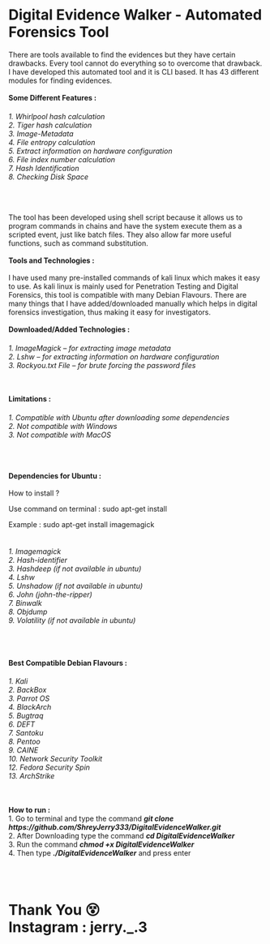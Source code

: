 # Digital Evidence Walker - Automated Forensics Tool

There are tools available to find the evidences but they have certain drawbacks. Every tool cannot do everything so to overcome that drawback. I have developed this automated tool and it is CLI based. It has 43 different modules for finding evidences.
<br><br>
<b>Some Different Features :</b>
<br>
<h6><i>
1. Whirlpool hash calculation <br>
2. Tiger hash calculation <br>
3. Image-Metadata <br>
4. File entropy calculation <br>
5. Extract information on hardware configuration <br>
6. File index number calculation <br>
7. Hash Identification <br>
8. Checking Disk Space <br>
</i></h6><br>

The tool has been developed using shell script because it allows us to program commands in chains and have the system execute them as a scripted event, just like batch files. They also allow far more useful functions, such as command substitution.
<br><br>
<b>Tools and Technologies :</b>
<br><br>
I have used many pre-installed commands of kali linux which makes it easy to use. As kali linux is mainly used for Penetration Testing and Digital Forensics, this tool is compatible with many Debian Flavours. There are many things that I have added/downloaded manually which helps in digital forensics investigation, thus making it easy for investigators.
<br><br>
<b>Downloaded/Added Technologies :</b>
<br>
<h6>
1. ImageMagick – for extracting image metadata <br>
2. Lshw – for extracting information on hardware configuration <br>
3. Rockyou.txt File – for brute forcing the password files <br>
</h6>
<br>
<b>Limitations :</b>
<h6>
1. Compatible with Ubuntu after downloading some dependencies <br>
2. Not compatible with Windows <br>
3. Not compatible with MacOS <br>
</h6>
<br>

<b>Dependencies for Ubuntu :</b>
<br><br>
How to install ? <br>

Use command on terminal : sudo apt-get install <package-name> <br>

Example : sudo apt-get install imagemagick <br><br>
<h6>
1. Imagemagick <br>
2. Hash-identifier <br>
3. Hashdeep (if not available in ubuntu) <br>
4. Lshw <br>
5. Unshadow (if not available in ubuntu) <br>
6. John (john-the-ripper) <br>
7. Binwalk <br>
8. Objdump <br>
9. Volatility (if not available in ubuntu) <br>
</h6>
<br><br>
<b>Best Compatible Debian Flavours :</b>
<br>
<h6>
1. Kali <br>
2. BackBox <br>
3. Parrot OS <br>
4. BlackArch <br>
5. Bugtraq <br>
6. DEFT <br>
7. Santoku <br>
8. Pentoo <br>
9. CAINE <br>
10. Network Security Toolkit <br>
12. Fedora Security Spin <br>
13. ArchStrike
</h6>
<br>
<b>How to run :</b>
<br>
 1. Go to terminal and type the command <b><i>git clone https://github.com/ShreyJerry333/DigitalEvidenceWalker.git </b></i><br>
 2. After Downloading type the command <b><i>cd DigitalEvidenceWalker</b></i><br>
 3. Run the command <b><i>chmod +x DigitalEvidenceWalker</b></i><br>
 4. Then type <b><i>./DigitalEvidenceWalker</b></i> and press enter
 
 <br><br><h1>
 <b>Thank You :dizzy_face:</b><br>
 <b>Instagram : jerry._.3<b><br>
  </h1>
